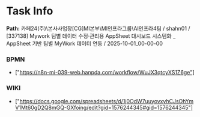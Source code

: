 # Task Info

**Path:** 카페24(주)\본사사업장\[CG]MI본부\MI인프라그룹\AI인프라4팀 / shahn01 / [337138] Mywork 팀별 데이터 수정·관리용 AppSheet 대시보드 시스템화 _ AppSheet 기반 팀별 MyWork 데이터 연동 / 2025-10-01_00-00-00

### BPMN
- ["https://n8n-mi-039-web.hanpda.com/workflow/WuJX3qtcyXS1Z6ge"]

### WIKI
- ["https://docs.google.com/spreadsheets/d/1j0OdW7uuyovxyhCJsOhYmV1Mt60gD2Q8mGQ-GXfoing/edit?gid=1576244345#gid=1576244345"]

